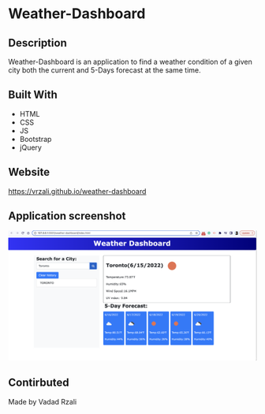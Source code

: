 # Weather-Dashboard
## Description
Weather-Dashboard is an application to find a weather condition of a given city both the current and 5-Days forecast at the same time.


## Built With
* HTML
* CSS
* JS
* Bootstrap
* jQuery

## Website

https://vrzali.github.io/weather-dashboard


## Application screenshot
![](assets/screenshot.PNG)

## Contirbuted

Made by Vadad Rzali